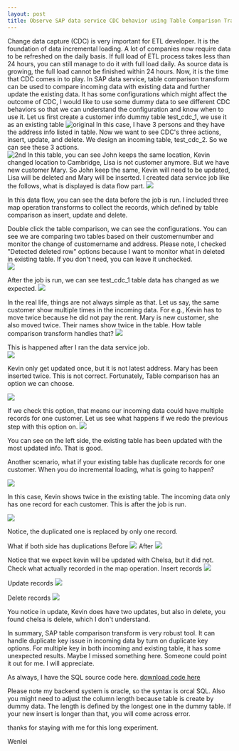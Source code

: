 ```yaml
---
layout: post
title: Observe SAP data service CDC behavior using Table Comparison Transform
---
```


Change data capture (CDC) is very important for ETL developer. It is the foundation of data incremental loading. A lot of companies now require data to be refreshed on the daily basis. If full load of ETL process takes less than 24 hours, you can still manage to do it with full load daily.  As source data is growing, the full load cannot be finished within 24 hours. Now, it is the time that CDC comes in to play. 
In SAP data service, table comparison transform can be used to compare incoming data with existing data and further update the existing data. It has some configurations which might affect the outcome of CDC, I would like to use some dummy data to see different CDC behaviors so that we can understand the configuration and know when to use it.
Let us first create a customer info dummy table test_cdc_1, we use it as an existing table
<img src="/images/blog5/orignal_customer_info_script.PNG" alt="original">
In this case, I have 3 persons and they have the address info listed in table. Now we want to see CDC's three actions, insert, update, and delete.  We design an incoming table, test_cdc_2. So we can see these 3 actions.  
<img src="/images/blog5/Second_customer_script.PNG" alt="2nd">
In this table, you can see John keeps the same location, Kevin changed location to Cambridge, Lisa is not customer anymore. But we have new customer Mary. So John keep the same, Kevin will need to be updated, Lisa will be deleted and Mary will be inserted.
I created data service job like the follows, what is displayed is data flow part. 
<img src="/images/blog5/DS_Dataflow.PNG" >

In this data flow, you can see the data before the job is run. I included three map operation transforms to collect the records, which defined by table comparison as insert, update and delete. 

Double click the table comparison, we can see the configurations. You can see we are comparing two tables based on their customernumber and monitor the change of customername and address. Please note, I checked "Detected deleted row" options because I want to monitor what in deleted in existing table. If you don't need, you can leave it unchecked.  
<img src="/images/blog5/table_comparison_config1.PNG" >

After the job is run, we can see test_cdc_1 table data has changed as we expected.
<img src="/images/blog5/cdc_1.PNG" >

In the real life, things are not always simple as that. Let us say, the same customer show multiple times in the incoming data.  For e.g., Kevin has to move twice because he did not pay the rent. Mary is new customer, she also moved twice. Their names show twice in the table.  How table comparison transform handles that?
<img src="/images/blog5/cdc_2.PNG" >

This is happened after I ran the data service job.  
<img src="/images/blog5/cdc_2_after.PNG" >

Kevin only get updated once, but it is not latest address.  Mary has been inserted twice. This is not correct. 
Fortunately, Table comparison has an option we can choose. 

<img src="/images/blog5/cdc3_incoming_dup.PNG" >

If we check this option, that means our incoming data could have multiple records for one customer. Let us see what happens if we redo the previous step with this option on.
<img src="/images/blog5/cdc3_after.PNG" >

You can see on the left side, the existing table has been updated with the most updated info. That is good.

Another scenario, what if your existing table has duplicate records for one customer. When you do incremental loading, what is going to happen?

<img src="/images/blog5/cdc4before.PNG" >

In this case, Kevin shows twice in the existing table.  The incoming data only has one record for each customer. This is after the job is run.

<img src="/images/blog5/cdc4after.PNG" >

Notice, the duplicated one is replaced by only one record.

What if both side has duplications
Before
<img src="/images/blog5/cdc_5_before.PNG" >
After
<img src="/images/blog5/cdc_5_after.PNG" >

Notice that we expect kevin will be updated with Chelsa, but it did not. Check what actually recorded in the map operation.
Insert records 
<img src="/images/blog5/cdc_5_insert.PNG" >

Update records
<img src="/images/blog5/cdc_5_update.PNG" >

Delete records
<img src="/images/blog5/cdc_5_delete.PNG" >

You notice in update, Kevin does have two updates, but also in delete, you found chelsa is delete, which I don't understand.

In summary, SAP table comparison transform is very robust tool. It can handle duplicate key issue in incoming data by turn on duplicate key options. For multiple key in both incoming and existing table, it has some unexpected results. Maybe I missed something here. Someone could point it out for me. I will appreciate.

As always, I have the SQL source code here. 
<a href="/Files/cdc_test_code.sql">download code here</a>

Please note my backend system is oracle, so the syntax is orcal SQL. Also you might need to adjust the column length because table is create by dummy data. The length is defined by the longest one in the dummy table. If your new insert is longer than that, you will come across error. 

thanks for staying with me for this long experiment.

Wenlei

